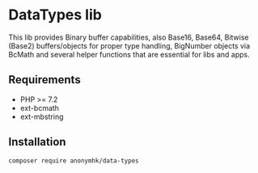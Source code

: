 # DataTypes lib

This lib provides Binary buffer capabilities, also Base16, Base64, Bitwise (Base2) buffers/objects for proper type handling, 
BigNumber objects via BcMath and several helper functions that are essential for libs and apps.

## Requirements

* PHP >= 7.2
* ext-bcmath
* ext-mbstring

## Installation

`composer require anonymhk/data-types`

